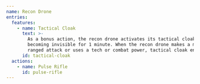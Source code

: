 ```yaml
---
name: Recon Drone
entries:
  features:
    - name: Tactical Cloak
      text: >-
        As a bonus action, the recon drone activates its tactical cloak,
        becoming invisible for 1 minute. When the recon drone makes a melee or
        ranged attack or uses a tech or combat power, tactical cloak ends.
      id: tactical-cloak
  actions:
    - name: Pulse Rifle
      id: pulse-rifle
---
```

